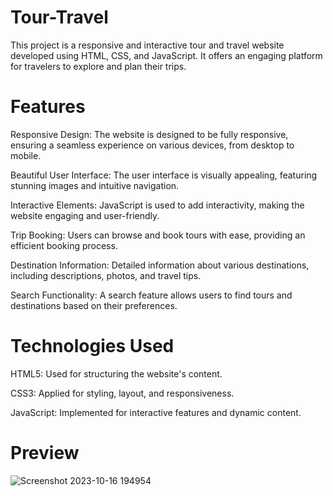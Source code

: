 # Tour-Travel
This project is a responsive and interactive tour and travel website developed using HTML, CSS, and JavaScript. It offers an engaging platform for travelers to explore and plan their trips.

# Features

Responsive Design: The website is designed to be fully responsive, ensuring a seamless experience on various devices, from desktop to mobile.

Beautiful User Interface: The user interface is visually appealing, featuring stunning images and intuitive navigation.

Interactive Elements: JavaScript is used to add interactivity, making the website engaging and user-friendly.

Trip Booking: Users can browse and book tours with ease, providing an efficient booking process.

Destination Information: Detailed information about various destinations, including descriptions, photos, and travel tips.

Search Functionality: A search feature allows users to find tours and destinations based on their preferences.

# Technologies Used

HTML5: Used for structuring the website's content.

CSS3: Applied for styling, layout, and responsiveness.

JavaScript: Implemented for interactive features and dynamic content.


# Preview

![Screenshot 2023-10-16 194954](https://github.com/Ashfaq080/Tour-Travel/assets/145708932/5d17fbd9-4dc1-4a40-af83-cd076d94ffc5)
